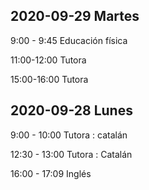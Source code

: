 ## 2020-09-29 Martes

9:00 - 9:45 Educación física

11:00-12:00 Tutora

15:00-16:00 Tutora

## 2020-09-28 Lunes

9:00 - 10:00 Tutora : catalán

12:30 - 13:00 Tutora : Catalán

16:00 - 17:09 Inglés
